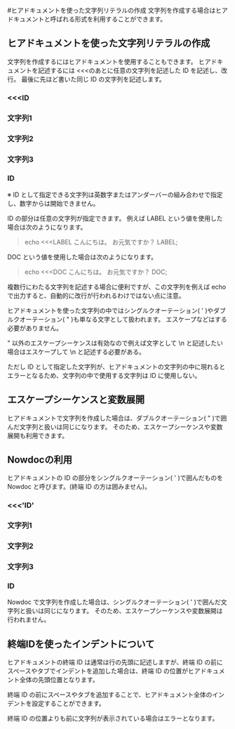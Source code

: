 #ヒアドキュメントを使った文字列リテラルの作成
文字列を作成する場合はヒアドキュメントと呼ばれる形式を利用することができます。

## ヒアドキュメントを使った文字列リテラルの作成
文字列を作成するにはヒアドキュメントを使用することもできます。
ヒアドキュメントを記述するには <<<のあとに任意の文字列を記述した ID を記述し、改行。
最後に先ほど書いた同じ ID の文字列を記述します。

### <<<ID
### 文字列1
### 文字列2
### 文字列3
### ID
※ ID として指定できる文字列は英数字またはアンダーバーの組み合わせで指定し、数字からは開始できません。

ID の部分は任意の文字列が指定できます。
例えば LABEL という値を使用した場合は次のようになります。
 >echo <<<LABEL
 >こんにちは。
 >お元気ですか？
 >LABEL;

DOC という値を使用した場合は次のようになります。

 >echo <<<DOC
 >こんにちは。
 >お元気ですか？
 >DOC;

複数行にわたる文字列を記述する場合に便利ですが、この文字列を例えば echo で出力すると、自動的に改行が行われるわけではない点に注意。

ヒアドキュメントを使った文字列の中ではシングルクオーテーション( ' )やダブルクオーテーション( " )も単なる文字として扱われます。
エスケープなどはする必要がありません。

" 以外のエスケープシーケンスは有効なので例えば文字として \n と記述したい場合はエスケープして \\n と記述する必要がある。

ただし ID として指定した文字列が、ヒアドキュメントの文字列の中に現れるとエラーとなるため、文字列の中で使用する文字列は ID に使用しない。

## エスケープシーケンスと変数展開
ヒアドキュメントで文字列を作成した場合は、ダブルクオーテーション( " )で囲んだ文字列と扱いは同じになります。
そのため、エスケープシーケンスや変数展開も利用できます。

## Nowdocの利用
ヒアドキュメントの ID の部分をシングルクオーテーション( ' )で囲んだものを Nowdoc と呼びます。(終端 ID の方は囲みません)。

### <<<'ID'
### 文字列1
### 文字列2
### 文字列3
### ID

Nowdoc で文字列を作成した場合は、シングルクオーテーション( ' )で囲んだ文字列と扱いは同じになります。
そのため、エスケープシーケンスや変数展開は行われません。

## 終端IDを使ったインデントについて
ヒアドキュメントの終端 ID は通常は行の先頭に記述しますが、終端 ID の前にスペースやタブでインデントを追加した場合は、終端 ID の位置がヒアドキュメント全体の先頭位置となります。

終端 ID の前にスペースやタブを追加することで、ヒアドキュメント全体のインデントを設定することができます。

終端 ID の位置よりも前に文字列が表示されている場合はエラーとなります。